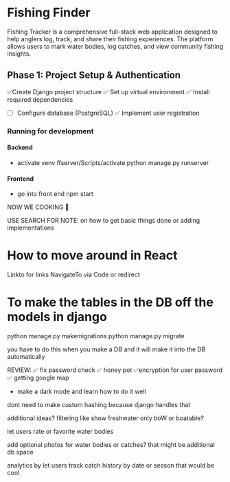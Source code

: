# Fishing Finder

Fishing Tracker is a comprehensive full-stack web application designed to help anglers log, track, and share their fishing experiences. The platform allows users to mark water bodies, log catches, and view community fishing insights.

## Phase 1: Project Setup & Authentication

✅Create Django project structure
✅ Set up virtual environment
✅ Install required dependencies
- [ ] Configure database (PostgreSQL)
✅ Implement user registration

### Running for development

#### Backend
- activate venv ffserver/Scripts/activate
python manage.py runserver 

#### Frontend
- go into front end npm start 

NOW WE COOKING 🍳

USE SEARCH FOR NOTE: on how to get basic things done or adding implementations

# How to move around in React

Linkto for links
NavigateTo via Code or redirect

# To make the tables in the DB off the models in django 

python manage.py makemigrations
python manage.py migrate

you have to do this when you make a DB and it will make it into the DB automatically

REVIEW: 
✅ fix password check
✅ honey pot
✅encryption for user password
✅ getting google map
- make a dark mode and learn how to do it well

dont need to make custom hashing because django handles that 

additional ideas? 
filtering like show freshwater only boW or boatable?

let users rate or favorite water bodies

add optional photos for water bodies or catches? that might be additional db space

analytics by let users track catch history by date or season that would be cool